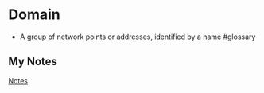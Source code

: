 # Domain
- A group of network points or addresses, identified by a name #glossary 
## My Notes
[Notes](mynotes/domain-notes.md)
